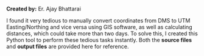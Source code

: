<p><strong>Created by:</strong> Er. Ajay Bhattarai</p>

<p>
I found it very tedious to manually convert coordinates from DMS to UTM Easting/Northing and vice versa using GIS software, as well as calculating distances, which could take more than two days.  
To solve this, I created this Python tool to perform these tedious tasks instantly.  
Both the <strong>source files</strong> and <strong>output files</strong> are provided here for reference.
</p>
